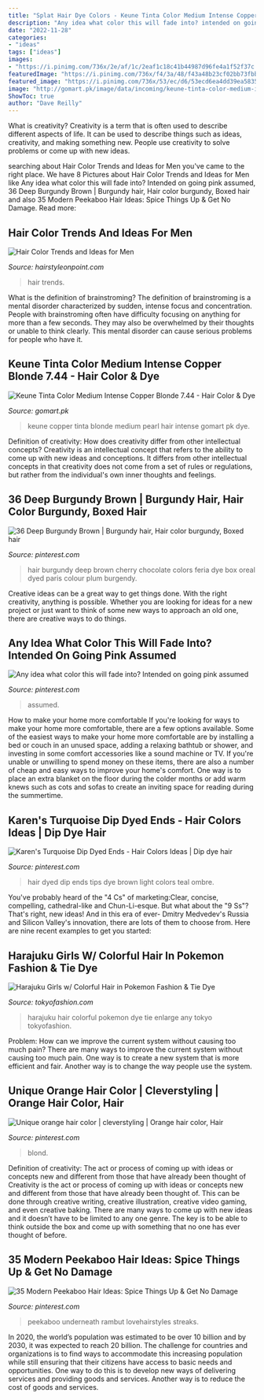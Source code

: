 ```yaml
---
title: "Splat Hair Dye Colors - Keune Tinta Color Medium Intense Copper Blonde 7.44"
description: "Any idea what color this will fade into? intended on going pink assumed"
date: "2022-11-28"
categories:
- "ideas"
tags: ["ideas"]
images:
- "https://i.pinimg.com/736x/2e/af/1c/2eaf1c18c41b44987d96fe4a1f52f37c.jpg"
featuredImage: "https://i.pinimg.com/736x/f4/3a/48/f43a48b23cf02bb73fbbf008e33fa1d9--bright-hair-colors-rainbow-colors.jpg"
featured_image: "https://i.pinimg.com/736x/53/ec/d6/53ecd6ea4dd39ea583593e9c421376dd.jpg"
image: "http://gomart.pk/image/data/incoming/keune-tinta-color-medium-intense-copper-blonde-7-44-gomart-pakistan-3028.jpg"
ShowToc: true
author: "Dave Reilly"
---
```



What is creativity?
Creativity is a term that is often used to describe different aspects of life. It can be used to describe things such as ideas, creativity, and making something new. People use creativity to solve problems or come up with new ideas.

	

		
searching about Hair Color Trends and Ideas for Men you've came to the right place. We have 8 Pictures about Hair Color Trends and Ideas for Men like Any idea what color this will fade into? Intended on going pink assumed, 36 Deep Burgundy Brown | Burgundy hair, Hair color burgundy, Boxed hair and also 35 Modern Peekaboo Hair Ideas: Spice Things Up &amp; Get No Damage. Read more:
		
    
## Hair Color Trends And Ideas For Men

<img loading=lazy src="http://hairstyleonpoint.com/wp-content/uploads/2015/10/925f3452d7d0e971e789a7c252f133a9.jpg" onerror="this.onerror=null;this.src='https://tse1.mm.bing.net/th?id=OIP.lxunaezdQv4KJmJkkaUxugHaKq&amp;pid=15.1';" alt="Hair Color Trends and Ideas for Men">

_Source: hairstyleonpoint.com_

>hair trends. 

	

What is the definition of brainstroming?
The definition of brainstroming is a mental disorder characterized by sudden, intense focus and concentration. People with brainstroming often have difficulty focusing on anything for more than a few seconds. They may also be overwhelmed by their thoughts or unable to think clearly. This mental disorder can cause serious problems for people who have it.

    
## Keune Tinta Color Medium Intense Copper Blonde 7.44 - Hair Color &amp; Dye

<img loading=lazy src="http://gomart.pk/image/data/incoming/keune-tinta-color-medium-intense-copper-blonde-7-44-gomart-pakistan-3028.jpg" onerror="this.onerror=null;this.src='https://tse4.mm.bing.net/th?id=OIP._3FkZZFxsWRgJzlfer9ARQHaJ4&amp;pid=15.1';" alt="Keune Tinta Color Medium Intense Copper Blonde 7.44 - Hair Color &amp; Dye">

_Source: gomart.pk_

>keune copper tinta blonde medium pearl hair intense gomart pk dye. 

	

Definition of creativity: How does creativity differ from other intellectual concepts?
Creativity is an intellectual concept that refers to the ability to come up with new ideas and conceptions. It differs from other intellectual concepts in that creativity does not come from a set of rules or regulations, but rather from the individual's own inner thoughts and feelings.

    
## 36 Deep Burgundy Brown | Burgundy Hair, Hair Color Burgundy, Boxed Hair

<img loading=lazy src="https://i.pinimg.com/736x/94/65/4b/94654b0bf4390f6c2dad696db26f928e--deep-burgundy-face-hair.jpg" onerror="this.onerror=null;this.src='https://tse1.mm.bing.net/th?id=OIP.aflK1yVRF7Wiylx0B5VjlwHaJ3&amp;pid=15.1';" alt="36 Deep Burgundy Brown | Burgundy hair, Hair color burgundy, Boxed hair">

_Source: pinterest.com_

>hair burgundy deep brown cherry chocolate colors feria dye box oreal dyed paris colour plum burgendy. 

	

Creative ideas can be a great way to get things done. With the right creativity, anything is possible. Whether you are looking for ideas for a new project or just want to think of some new ways to approach an old one, there are creative ways to do things.

    
## Any Idea What Color This Will Fade Into? Intended On Going Pink Assumed

<img loading=lazy src="https://i.pinimg.com/736x/2e/af/1c/2eaf1c18c41b44987d96fe4a1f52f37c.jpg" onerror="this.onerror=null;this.src='https://tse2.mm.bing.net/th?id=OIP.fX2NdtQ4PbojIPQNUAPLdAHaJ3&amp;pid=15.1';" alt="Any idea what color this will fade into? Intended on going pink assumed">

_Source: pinterest.com_

>assumed. 

	

How to make your home more comfortable
If you're looking for ways to make your home more comfortable, there are a few options available. Some of the easiest ways to make your home more comfortable are by installing a bed or couch in an unused space, adding a relaxing bathtub or shower, and investing in some comfort accessories like a sound machine or TV. If you're unable or unwilling to spend money on these items, there are also a number of cheap and easy ways to improve your home's comfort. One way is to place an extra blanket on the floor during the colder months or add warm knews such as cots and sofas to create an inviting space for reading during the summertime.

    
## Karen&#039;s Turquoise Dip Dyed Ends - Hair Colors Ideas | Dip Dye Hair

<img loading=lazy src="https://i.pinimg.com/736x/f4/3a/48/f43a48b23cf02bb73fbbf008e33fa1d9--bright-hair-colors-rainbow-colors.jpg" onerror="this.onerror=null;this.src='https://tse2.mm.bing.net/th?id=OIP.H0I8jTIzpAQoGHVmNhJWDQHaO9&amp;pid=15.1';" alt="Karen&#039;s Turquoise Dip Dyed Ends - Hair Colors Ideas | Dip dye hair">

_Source: pinterest.com_

>hair dyed dip ends tips dye brown light colors teal ombre. 

	

You've probably heard of the "4 Cs" of marketing:Clear, concise, compelling, cathedral-like and Chun-Li-esque. But what about the "9 Ss"? That's right, new ideas! And in this era of ever- Dmitry Medvedev's Russia and Silicon Valley's innovation, there are lots of them to choose from. Here are nine recent examples to get you started: 

    
## Harajuku Girls W/ Colorful Hair In Pokemon Fashion &amp; Tie Dye

<img loading=lazy src="http://tokyofashion.com/wp-content/uploads/2016/07/Pokemon-Fashion-Harajuku-Spinns-20160709D509822.jpg" onerror="this.onerror=null;this.src='https://tse3.mm.bing.net/th?id=OIP.i_6pvNBDa34FPfTdMdRneQHaLH&amp;pid=15.1';" alt="Harajuku Girls w/ Colorful Hair in Pokemon Fashion &amp; Tie Dye">

_Source: tokyofashion.com_

>harajuku hair colorful pokemon dye tie enlarge any tokyo tokyofashion. 

	

Problem: How can we improve the current system without causing too much pain?
There are many ways to improve the current system without causing too much pain. One way is to create a new system that is more efficient and fair. Another way is to change the way people use the system.

    
## Unique Orange Hair Color | Cleverstyling | Orange Hair Color, Hair

<img loading=lazy src="https://i.pinimg.com/736x/53/ec/d6/53ecd6ea4dd39ea583593e9c421376dd.jpg" onerror="this.onerror=null;this.src='https://tse4.mm.bing.net/th?id=OIP.ZGH7wCREyXjSuz4VQDz_uwHaMu&amp;pid=15.1';" alt="Unique orange hair color | cleverstyling | Orange hair color, Hair">

_Source: pinterest.com_

>blond. 

	

Definition of creativity: The act or process of coming up with ideas or concepts new and different from those that have already been thought of
Creativity is the act or process of coming up with ideas or concepts new and different from those that have already been thought of. This can be done through creative writing, creative illustration, creative video gaming, and even creative baking. There are many ways to come up with new ideas and it doesn’t have to be limited to any one genre. The key is to be able to think outside the box and come up with something that no one has ever thought of before.

    
## 35 Modern Peekaboo Hair Ideas: Spice Things Up &amp; Get No Damage

<img loading=lazy src="https://i.pinimg.com/736x/9f/95/1f/9f951f8b5b839fa2ed277ab0e165f93e.jpg" onerror="this.onerror=null;this.src='https://tse4.mm.bing.net/th?id=OIP.lHfi9a0j-rnfLYHMYBd2MQHaLH&amp;pid=15.1';" alt="35 Modern Peekaboo Hair Ideas: Spice Things Up &amp; Get No Damage">

_Source: pinterest.com_

>peekaboo underneath rambut lovehairstyles streaks. 

	

In 2020, the world’s population was estimated to be over 10 billion and by 2030, it was expected to reach 20 billion. The challenge for countries and organizations is to find ways to accommodate this increasing population while still ensuring that their citizens have access to basic needs and opportunities. One way to do this is to develop new ways of delivering services and providing goods and services. Another way is to reduce the cost of goods and services.

